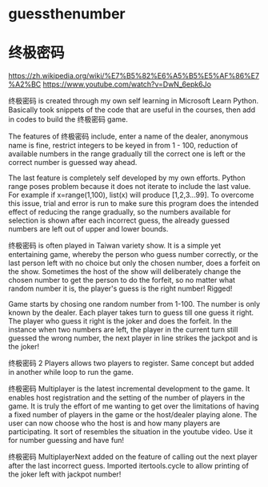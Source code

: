 # guessthenumber
# 终极密码
https://zh.wikipedia.org/wiki/%E7%B5%82%E6%A5%B5%E5%AF%86%E7%A2%BC
https://www.youtube.com/watch?v=DwN_6epk6Jo

终极密码 is created through my own self learning in Microsoft Learn Python. Basically took snippets of the code that are useful in the courses, then add in codes to build the 终极密码
game.

The features of 终极密码 include, enter a name of the dealer, anonymous name is fine, restrict integers to be keyed in from 1 - 100, reduction of available numbers in the range 
gradually till the correct one is left or the correct number is guessed way ahead.

The last feature is completely self developed by my own efforts.
Python range poses problem because it does not iterate to include the last value. For example if x=range(1,100), list(x) will produce [1,2,3...99].
To overcome this issue, trial and error is run to make sure this program does the intended effect of reducing the range gradually, so the numbers available for selection is
shown after each incorrect guess, the already guessed numbers are left out of upper and lower bounds.

终极密码 is often played in Taiwan variety show. It is a simple yet entertaining game, whereby the person who guess number correctly, or the last person left with no choice but only the chosen number, does a forfeit on the show. 
Sometimes the host of the show will deliberately change the chosen number to get the person to do the forfeit, so no matter what random number it is, the player's guess is the 
right number! Rigged!

Game starts by chosing one random number from 1-100. The number is only known by the dealer.
Each player takes turn to guess till one guess it right. The player who guess it right is the joker and does the forfeit. 
In the instance when two numbers are left, the player in the current turn still guessed the wrong number, the next player in line strikes
the jackpot and is the joker!

终极密码 2 Players allows two players to register. Same concept but added in another while loop to run the game.
 
终极密码 Multiplayer is the latest incremental development to the game. It enables host registration and the setting of the number of players in the game.
It is truly the effort of me wanting to get over the limitations of having a fixed number of players in the game or the host/dealer playing alone.
The user can now choose who the host is and how many players are participating. It sort of resembles the situation in the youtube video. Use it for 
number guessing and have fun!
 
终极密码 MultiplayerNext added on the feature of calling out the next player after the last incorrect guess. Imported itertools.cycle to allow printing of the joker left with jackpot number!
